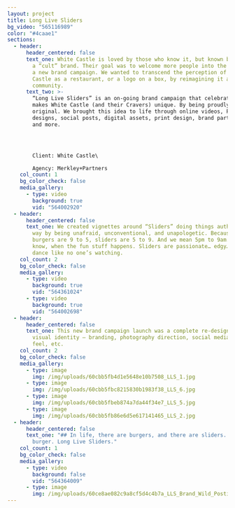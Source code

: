 ```yaml
---
layout: project
title: Long Live Sliders
bg_video: "565116989"
color: "#4caae1"
sections:
  - header:
      header_centered: false
      text_one: White Castle is loved by those who know it, but known by too few—it’s
        a “cult” brand. Their goal was to welcome more people into the fold with
        a new brand campaign. We wanted to transcend the perception of White
        Castle as a restaurant, or a logo on a box, by reimagining it as a
        community.
      text_two: >-
        “Long Live Sliders” is an on-going brand campaign that celebrates what
        makes White Castle (and their Cravers) unique. By being proudly
        original. We brought this idea to life through online videos, POS
        designs, social posts, digital assets, print design, brand partnerships,
        and more.




        Client: White Castle\

        Agency: Merkley+Partners
    col_count: 1
    bg_color_check: false
    media_gallery:
      - type: video
        background: true
        vid: "564002920"
  - header:
      header_centered: false
      text_one: We created vignettes around “Sliders” doing things authentically their
        way by being unafraid, unconventional, and unapologetic. Because if
        burgers are 9 to 5, sliders are 5 to 9. And we mean 5pm to 9am. You
        know, when the fun stuff happens. Sliders are passionate… edgy… and they
        dance like no one’s watching.
    col_count: 2
    bg_color_check: false
    media_gallery:
      - type: video
        background: true
        vid: "564361024"
      - type: video
        background: true
        vid: "564002698"
  - header:
      header_centered: false
      text_one: This new brand campaign launch was a complete re-design of the brand
        visual identity – branding, photography direction, social media look &
        feel, etc.
    col_count: 2
    bg_color_check: false
    media_gallery:
      - type: image
        img: /img/uploads/60cbb5fb4d1e5648e10b7508_LLS_1.jpg
      - type: image
        img: /img/uploads/60cbb5fbc8215830b1983f38_LLS_6.jpg
      - type: image
        img: /img/uploads/60cbb5fbeb874a7da44f34e7_LLS_5.jpg
      - type: image
        img: /img/uploads/60cbb5fb86e6d5e617141465_LLS_2.jpg
  - header:
      header_centered: false
      text_one: "## In life, there are burgers, and there are sliders. Don’t be a
        burger. Long Live Sliders."
    col_count: 1
    bg_color_check: false
    media_gallery:
      - type: video
        background: false
        vid: "564364009"
      - type: image
        img: /img/uploads/60ce8ae082c9a8cf5d4c4b7a_LLS_Brand_Wild_Postings.jpg
---
```


